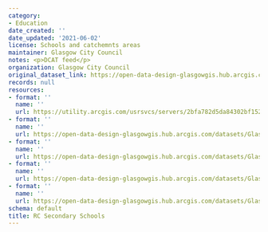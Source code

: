 ```yaml
---
category:
- Education
date_created: ''
date_updated: '2021-06-02'
license: Schools and catchemnts areas
maintainer: Glasgow City Council
notes: <p>DCAT feed</p>
organization: Glasgow City Council
original_dataset_link: https://open-data-design-glasgowgis.hub.arcgis.com/maps/GlasgowGIS::rc-secondary-schools-2
records: null
resources:
- format: ''
  name: ''
  url: https://utility.arcgis.com/usrsvcs/servers/2bfa782d5da84302bf15219e19a05112/rest/services/OPEN_DATA/Schools_Catchments_Open/MapServer/4
- format: ''
  name: ''
  url: https://open-data-design-glasgowgis.hub.arcgis.com/datasets/GlasgowGIS::rc-secondary-schools-2.geojson?outSR=%7B%22latestWkid%22%3A27700%2C%22wkid%22%3A27700%7D
- format: ''
  name: ''
  url: https://open-data-design-glasgowgis.hub.arcgis.com/datasets/GlasgowGIS::rc-secondary-schools-2.csv?outSR=%7B%22latestWkid%22%3A27700%2C%22wkid%22%3A27700%7D
- format: ''
  name: ''
  url: https://open-data-design-glasgowgis.hub.arcgis.com/datasets/GlasgowGIS::rc-secondary-schools-2.kml?outSR=%7B%22latestWkid%22%3A27700%2C%22wkid%22%3A27700%7D
- format: ''
  name: ''
  url: https://open-data-design-glasgowgis.hub.arcgis.com/datasets/GlasgowGIS::rc-secondary-schools-2.zip?outSR=%7B%22latestWkid%22%3A27700%2C%22wkid%22%3A27700%7D
schema: default
title: RC Secondary Schools
---
```

